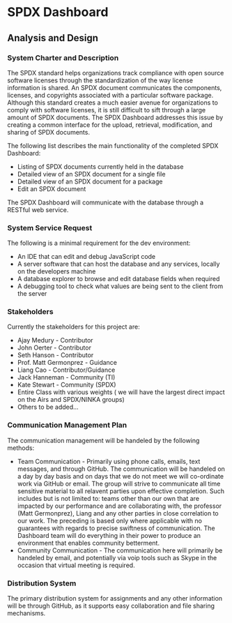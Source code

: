 # SPDX Dashboard
## Analysis and Design

### System Charter and Description
The SPDX standard helps organizations track compliance with open source software licenses through the standardization of the way license information is shared. An SPDX document communicates the components, licenses, and copyrights associated with a particular software package. Although this standard creates a much easier avenue for organizations to comply with software licenses, it is still difficult to sift through a large amount of SPDX documents. The SPDX Dashboard addresses this issue by creating a common interface for the upload, retrieval, modification, and sharing of SPDX documents.

The following list describes the main functionality of the completed SPDX Dashboard:
* Listing of SPDX documents currently held in the database
* Detailed view of an SPDX document for a single file
* Detailed view of an SPDX document for a package
* Edit an SPDX document 

The SPDX Dashboard will communicate with the database through a RESTful web service.

### System Service Request
The following is a minimal requirement for the dev environment:
* An IDE that can edit and debug JavaScript code
* A server software that can host the database and any services, locally on the developers machine
* A database explorer to browse and edit database fields when required
* A debugging tool to check what values are being sent to the client from the server

### Stakeholders
Currently the stakeholders for this project are:
* Ajay Medury - Contributor
* John Oerter - Contributor
* Seth Hanson - Contributor
* Prof. Matt Germonprez - Guidance
* Liang Cao - Contributor/Guidance
* Jack Hanneman - Community (TI)
* Kate Stewart - Community (SPDX)
* Entire Class with various weights ( we will have the largest direct impact on the Airs and SPDX/NINKA groups)
* Others to be added...

### Communication Management Plan
The communication management will be handeled by the following methods:
* Team Communication - Primarily using phone calls, emails, text messages, and through GitHub. The communication will be handeled on a day by day basis and on days that we do not meet we will co-ordinate work via GitHub or email. The group will strive to communicate all time sensitive material to all relavent parties upon effective completion. Such includes but is not limited to: teams other than our own that are impacted by our performance and are collaborating with, the professor (Matt Germonprez), Liang and any other parties in close correlation to our work. The preceding is based only where applicable with no guarantees with regards to precise swiftness of communication. The Dashboard team will do everything in their power to produce an environment that enables community betterment.
* Community Communication - The communication here will primarily be handeled by email, and potentially via voip tools such as Skype in the occasion that virtual meeting is required.

### Distribution System
The primary distribution system for assignments and any other information will be through GitHub, as it supports easy collaboration and file sharing mechanisms.

